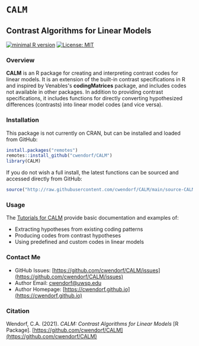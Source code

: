 
# `CALM` 

## Contrast Algorithms for Linear Models

[![minimal R version](https://img.shields.io/badge/R%3E%3D-3.6.2-6666ff.svg)](https://cran.r-project.org/)
[![License: MIT](https://img.shields.io/badge/License-MIT-blue.svg)](https://opensource.org/licenses/MIT)

### Overview

**CALM** is an R package for creating and interpreting contrast codes for linear models. It is an extension of the built-in contrast specifications in R and inspired by Venables's **codingMatrices** package, and includes codes not available in other packages. In addition to providing contrast specifications, it includes functions for directly converting hypothesized differences (contrasts) into linear model codes (and vice versa).

### Installation

This package is not currently on CRAN, but can be installed and loaded from GitHub:

``` r
install.packages("remotes")
remotes::install_github("cwendorf/CALM")
library(CALM)
```

If you do not wish a full install, the latest functions can be sourced and accessed directly from GitHub:

```r
source("http://raw.githubusercontent.com/cwendorf/CALM/main/source-CALM.R")
```

### Usage

The [Tutorials for CALM](./docs/README.md) provide basic documentation and examples of:

- Extracting hypotheses from existing coding patterns
- Producing codes from contrast hypotheses
- Using predefined and custom codes in linear models

### Contact Me

- GitHub Issues: [https://github.com/cwendorf/CALM/issues](https://github.com/cwendorf/CALM/issues) 
- Author Email: [cwendorf@uwsp.edu](mailto:cwendorf@uwsp.edu)
- Author Homepage: [https://cwendorf.github.io](https://cwendorf.github.io)

### Citation

Wendorf, C.A. (2021). *CALM: Contrast Algorithms for Linear Models* [R Package]. [https://github.com/cwendorf/CALM](https://github.com/cwendorf/CALM)
